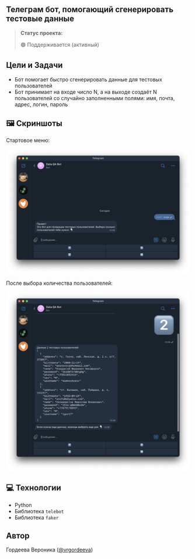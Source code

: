 <h2>Телеграм бот, помогающий сгенерировать тестовые данные</h2>

> **Статус проекта:**
>
> 🟢 Поддерживается (активный) 

## Цели и Задачи
* Бот помогает быстро сгенерировать данные для тестовых пользователей
* Бот принимает на входе число N, а на выходе создаёт N пользователей со случайно заполненными полями: имя, почта, адрес, логин, пароль

## 🖼 Скриншоты

Стартовое меню:

![image](https://raw.githubusercontent.com/German-D/test_users/main/static/menu.png)

После выбора количества пользователей:

![image](https://raw.githubusercontent.com/German-D/test_users/main/static/generate.png)

## 💻 Технологии

* Python
* Библиотека `telebot`
* Библиотека `faker`



## Автор

Гордеева Вероника ([@vrgordeeva](https://t.me/vrgordeeva))
